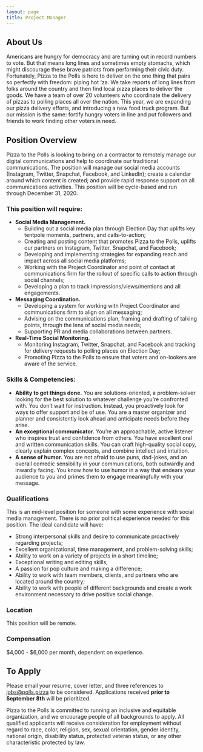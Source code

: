 ```yaml
---
layout: page
title: Project Manager
---
```


## **About Us**

Americans are hungry for democracy and are turning out in record numbers to vote. But that means long lines and sometimes empty stomachs, which might discourage these brave patriots from performing their civic duty. Fortunately, Pizza to the Polls is here to deliver on the one thing that pairs so perfectly with freedom: piping hot ‘za. We take reports of long lines from folks around the country and then find local pizza places to deliver the goods. We have a team of over 20 volunteers who coordinate the delivery of pizzas to polling places all over the nation. This year, we are expanding our pizza delivery efforts, and introducing a new food truck program. But our mission is the same: fortify hungry voters in line and put followers and friends to work finding other voters in need.

## **Position Overview**

Pizza to the Polls is looking to bring on a contractor to remotely manage our digital communications and help to coordinate our traditional communications. The position will manage our social media accounts (Instagram, Twitter, Snapchat, Facebook, and LinkedIn); create a calendar around which content is created; and provide rapid response support on all communications activities. This position will be cycle-based and run through December 31, 2020.

### **This position will require:**

- **Social Media Management.**
  - Building out a social media plan through Election Day that uplifts key tentpole moments, partners, and calls-to-action;
  - Creating and posting content that promotes Pizza to the Polls, uplifts our partners on Instagram, Twitter, Snapchat, and Facebook;
  - Developing and implementing strategies for expanding reach and impact across all social media platforms;
  - Working with the Project Coordinator and point of contact at communications firm for the rollout of specific calls to action through social channels;
  - Developing a plan to track impressions/views/mentions and all engagements.
- **Messaging Coordination.**
  - Developing a system for working with Project Coordinator and communications firm to align on all messaging;
  - Advising on the communications plan, framing and drafting of talking points, through the lens of social media needs;
  - Supporting PR and media collaborations between partners.
- **Real-Time Social Monitoring.**
  - Monitoring Instagram, Twitter, Snapchat, and Facebook and tracking for delivery requests to polling places on Election Day;
  - Promoting Pizza to the Polls to ensure that voters and on-lookers are aware of the service.

### Skills & Competencies:

- **Ability to get things done.** You are solutions-oriented, a problem-solver looking for the best solution to whatever challenge you’re confronted with. You don’t wait for instruction. Instead, you proactively look for ways to offer support and be of use. You are a master organizer and planner and consistently look ahead and anticipate needs before they arise.
- **An exceptional communicator.** You’re an approachable, active listener who inspires trust and confidence from others. You have excellent oral and written communication skills. You can craft high-quality social copy, clearly explain complex concepts, and combine intellect and intuition.
- **A sense of humor.** You are not afraid to use puns, dad-jokes, and an overall comedic sensibility in your communications, both outwardly and inwardly facing. You know how to use humor in a way that endears your audience to you and primes them to engage meaningfully with your message.

### Qualifications

This is an mid-level position for someone with some experience with social media management. There is no prior political experience needed for this position. The ideal candidate will have:

- Strong interpersonal skills and desire to communicate proactively regarding projects;
- Excellent organizational, time management, and problem-solving skills;
- Ability to work on a variety of projects in a short timeline;
- Exceptional writing and editing skills;
- A passion for pop culture and making a difference;
- Ability to work with team members, clients, and partners who are located around the country;
- Ability to work with people of different backgrounds and create a work environment necessary to drive positive social change.

### Location

This position will be remote.

### Compensation

$4,000 - $6,000 per month, dependent on experience.

## To Apply

Please email your resume, cover letter, and three references to [jobs@polls.pizza](mailto:jobs@polls.pizza) to be considered. Applications received **prior to September 8th** will be prioritized.

Pizza to the Polls is committed to running an inclusive and equitable organization, and we encourage people of all backgrounds to apply. All qualified applicants will receive consideration for employment without regard to race, color, religion, sex, sexual orientation, gender identity, national origin, disability status, protected veteran status, or any other characteristic protected by law.
